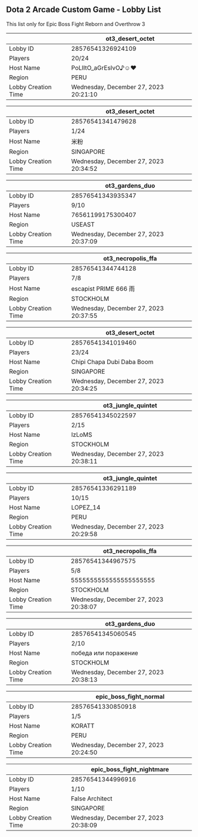## Dota 2 Arcade Custom Game - Lobby List

This list only for Epic Boss Fight Reborn and Overthrow 3

|  | ot3_desert_octet |
| ------ | ------ |
| Lobby ID | 28576541326924109 |
| Players | 20/24 |
| Host Name | PoLlItO_aGrEsIvO♪☺♥ |
| Region | PERU |
| Lobby Creation Time | Wednesday, December 27, 2023 20:21:10 |


|  | ot3_desert_octet |
| ------ | ------ |
| Lobby ID | 28576541341479628 |
| Players | 1/24 |
| Host Name | 米粉 |
| Region | SINGAPORE |
| Lobby Creation Time | Wednesday, December 27, 2023 20:34:52 |


|  | ot3_gardens_duo |
| ------ | ------ |
| Lobby ID | 28576541343935347 |
| Players | 9/10 |
| Host Name | 76561199175300407 |
| Region | USEAST |
| Lobby Creation Time | Wednesday, December 27, 2023 20:37:09 |


|  | ot3_necropolis_ffa |
| ------ | ------ |
| Lobby ID | 28576541344744128 |
| Players | 7/8 |
| Host Name | escapist PRIME 666 雨 |
| Region | STOCKHOLM |
| Lobby Creation Time | Wednesday, December 27, 2023 20:37:55 |


|  | ot3_desert_octet |
| ------ | ------ |
| Lobby ID | 28576541341019460 |
| Players | 23/24 |
| Host Name | Chipi Chapa Dubi Daba Boom |
| Region | SINGAPORE |
| Lobby Creation Time | Wednesday, December 27, 2023 20:34:25 |


|  | ot3_jungle_quintet |
| ------ | ------ |
| Lobby ID | 28576541345022597 |
| Players | 2/15 |
| Host Name | IzLoMS |
| Region | STOCKHOLM |
| Lobby Creation Time | Wednesday, December 27, 2023 20:38:11 |


|  | ot3_jungle_quintet |
| ------ | ------ |
| Lobby ID | 28576541336291189 |
| Players | 10/15 |
| Host Name | LOPEZ_14 |
| Region | PERU |
| Lobby Creation Time | Wednesday, December 27, 2023 20:29:58 |


|  | ot3_necropolis_ffa |
| ------ | ------ |
| Lobby ID | 28576541344967575 |
| Players | 5/8 |
| Host Name | 5555555555555555555555 |
| Region | STOCKHOLM |
| Lobby Creation Time | Wednesday, December 27, 2023 20:38:07 |


|  | ot3_gardens_duo |
| ------ | ------ |
| Lobby ID | 28576541345060545 |
| Players | 2/10 |
| Host Name | победа или поражение |
| Region | STOCKHOLM |
| Lobby Creation Time | Wednesday, December 27, 2023 20:38:13 |


|  | epic_boss_fight_normal |
| ------ | ------ |
| Lobby ID | 28576541330850918 |
| Players | 1/5 |
| Host Name | KORATT |
| Region | PERU |
| Lobby Creation Time | Wednesday, December 27, 2023 20:24:50 |


|  | epic_boss_fight_nightmare |
| ------ | ------ |
| Lobby ID | 28576541344996916 |
| Players | 1/10 |
| Host Name | False Architect |
| Region | SINGAPORE |
| Lobby Creation Time | Wednesday, December 27, 2023 20:38:09 |


